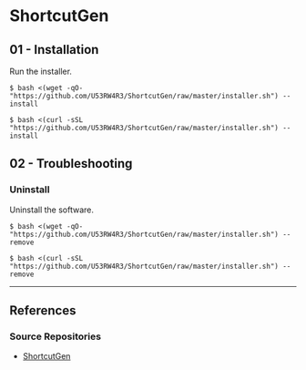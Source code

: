# ShortcutGen

## 01 - Installation

Run the installer.

```
$ bash <(wget -qO- "https://github.com/U53RW4R3/ShortcutGen/raw/master/installer.sh") --install

$ bash <(curl -sSL "https://github.com/U53RW4R3/ShortcutGen/raw/master/installer.sh") --install
```


## 02 - Troubleshooting

### Uninstall

Uninstall the software.

```
$ bash <(wget -qO- "https://github.com/U53RW4R3/ShortcutGen/raw/master/installer.sh") --remove

$ bash <(curl -sSL "https://github.com/U53RW4R3/ShortcutGen/raw/master/installer.sh") --remove
```

---
## References

### Source Repositories

- [ShortcutGen](https://github.com/U53RW4R3/ShortcutGen)